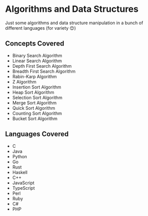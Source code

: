 # Algorithms and Data Structures

Just some algorithms and data structure manipulation in a bunch of different languages (for variety 😊)

## Concepts Covered

-   Binary Search Algorithm
-   Linear Search Algorithm
-   Depth First Search Algorithm
-   Breadth First Search Algorithm
-   Rabin-Karp Algorithm
-   Z Algorithm
-   Insertion Sort Algorithm
-   Heap Sort Algorithm
-   Selection Sort Algorithm
- 	Merge Sort Algorithm
- 	Quick Sort Algorithm
-	Counting Sort Algorithm
- 	Bucket Sort Algorithm

## Languages Covered

-   C
-   Java
-   Python
-   Go
-   Rust
-   Haskell
-   C++
-   JavaScript
- 	TypeScript
-	Perl
-	Ruby
-   C#
- 	PHP